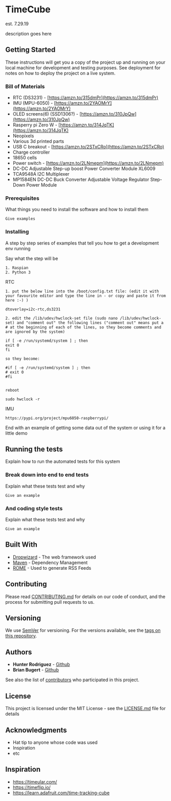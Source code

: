# TimeCube

est. 7.29.19

description goes here

## Getting Started

These instructions will get you a copy of the project up and running on your local machine for development and testing purposes. See deployment for notes on how to deploy the project on a live system.

### Bill of Materials

- RTC (DS3231) - [https://amzn.to/315dmPr](https://amzn.to/315dmPr)
- IMU (MPU-6050) - [https://amzn.to/2YAOMrY](https://amzn.to/2YAOMrY)
- OLED screens(6) (SSD1306?)  - [https://amzn.to/310JpQw](https://amzn.to/310JpQw)
- Rasperry pi Zero W - [https://amzn.to/314JqTK](https://amzn.to/314JqTK)
- Neopixels
- Various 3d printed parts
- USB C breakout - [https://amzn.to/2STxCRo](https://amzn.to/2STxCRo)
- Charge controller
- 18650 cells
- Power switch - [https://amzn.to/2LNmepm](https://amzn.to/2LNmepm)
- DC-DC Adjustable Step-up boost Power Converter Module XL6009
- TCA9548A I2C Multiplexer
- MP1584EN DC-DC Buck Converter Adjustable Voltage Regulator Step-Down Power Module


### Prerequisites

What things you need to install the software and how to install them

```
Give examples
```

### Installing

A step by step series of examples that tell you how to get a development env running

Say what the step will be

```
1. Raspian
2. Python 3
```

RTC

```
1. put the below line into the /boot/config.txt file: (edit it with your favourite editor and type the line in - or copy and paste it from here :-) )

dtoverlay=i2c-rtc,ds3231

2. edit the /lib/udev/hwclock-set file (sudo nano /lib/udev/hwclock-set) and "comment out" the following lines ("comment out" means put a # at the beginning of each of the lines, so they become comments and are ignored by the system)

if [ -e /run/systemd/system ] ; then
exit 0
fi

so they become:

#if [ -e /run/systemd/system ] ; then
# exit 0
#fi


reboot

sudo hwclock -r
```

IMU
```
https://pypi.org/project/mpu6050-raspberrypi/
```


End with an example of getting some data out of the system or using it for a little demo

## Running the tests

Explain how to run the automated tests for this system

### Break down into end to end tests

Explain what these tests test and why

```
Give an example
```

### And coding style tests

Explain what these tests test and why

```
Give an example
```

## Built With

* [Dropwizard](http://www.dropwizard.io/1.0.2/docs/) - The web framework used
* [Maven](https://maven.apache.org/) - Dependency Management
* [ROME](https://rometools.github.io/rome/) - Used to generate RSS Feeds

## Contributing

Please read [CONTRIBUTING.md](https://gist.github.com/PurpleBooth/b24679402957c63ec426) for details on our code of conduct, and the process for submitting pull requests to us.

## Versioning

We use [SemVer](http://semver.org/) for versioning. For the versions available, see the [tags on this repository](https://github.com/your/project/tags). 

## Authors

* **Hunter Rodriguez** - [Github](https://github.com/wmhunter96)
* **Brian Bugert** - [Github](https://github.com/coolbots7)

See also the list of [contributors](https://github.com/wmhunter96/TimeCube/graphs/contributors) who participated in this project.

## License

This project is licensed under the MIT License - see the [LICENSE.md](LICENSE.md) file for details

## Acknowledgments

* Hat tip to anyone whose code was used
* Inspiration
* etc

## Inspiration

* https://timeular.com/
* https://timeflip.io/
* https://learn.adafruit.com/time-tracking-cube
